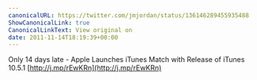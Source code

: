```yaml
---
canonicalURL: https://twitter.com/jmjordan/status/136146289455935488
ShowCanonicalLink: true
CanonicalLinkText: View original on
date: 2011-11-14T18:19:39+00:00
---
```

Only 14 days late - Apple Launches iTunes Match with Release of iTunes 10.5.1 [http://j.mp/rEwKRn](http://j.mp/rEwKRn)